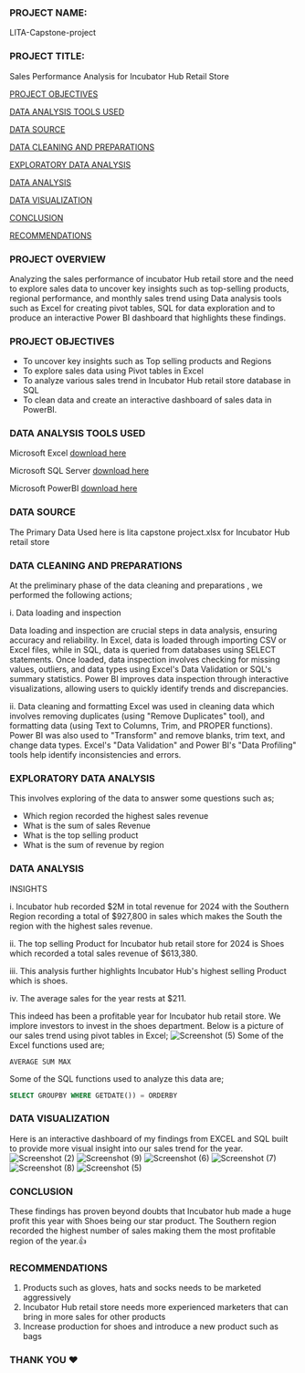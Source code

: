 ### PROJECT NAME:
LITA-Capstone-project
### PROJECT TITLE:
Sales Performance Analysis for Incubator Hub Retail Store

[PROJECT OBJECTIVES](#project-objectives)

[DATA ANALYSIS TOOLS USED](#data-analysis-tools-used)

[DATA SOURCE](#data-source)

[DATA CLEANING AND PREPARATIONS](#data-cleaning-and-preparations)

[EXPLORATORY DATA ANALYSIS](#exploratory-data-analysis)

[DATA ANALYSIS](#data-analysis)

[DATA VISUALIZATION](#data-visualization)

[CONCLUSION](#conclusion)

[RECOMMENDATIONS](#recommendations)

### PROJECT OVERVIEW 
Analyzing the sales performance of incubator Hub retail store and the need to explore sales data to uncover key insights such as top-selling products, regional 
performance, and monthly sales trend using Data analysis tools such as Excel for creating pivot tables, SQL for data exploration and to produce an interactive Power BI 
dashboard that highlights these findings.
### PROJECT OBJECTIVES
- To uncover key insights such as Top selling products and Regions
- To explore sales data using Pivot tables in Excel
- To analyze various sales trend in Incubator Hub retail store database in SQL 
- To clean data and create an interactive dashboard of sales data in PowerBI.
### DATA ANALYSIS TOOLS USED
Microsoft Excel [download here](https//www.microsoftexcel.com)

Microsoft SQL Server [download here](https//www.microsoft.com)

Microsoft PowerBI [download here](https//microsoft.com)
### DATA SOURCE
The Primary Data Used here is lita capstone project.xlsx for Incubator Hub retail store
### DATA CLEANING AND PREPARATIONS
At the preliminary phase of the data cleaning and preparations , we performed the following actions;

i. Data loading and inspection

Data loading and inspection are crucial steps in data analysis, ensuring accuracy and reliability. In Excel, data is loaded through importing CSV or Excel files, while in SQL, data is queried from databases using SELECT statements. Once loaded, data inspection involves checking for missing values, outliers, and data types using Excel's Data Validation or SQL's summary statistics. Power BI improves data inspection through interactive visualizations, allowing users to quickly identify trends and discrepancies.

ii. Data cleaning and formatting
Excel was used in cleaning data which involves removing duplicates (using "Remove Duplicates" tool), and formatting data (using Text to Columns, Trim, and PROPER functions). Power BI was also used to  "Transform" and remove blanks, trim text, and change data types. Excel's "Data Validation" and Power BI's "Data Profiling" tools help identify inconsistencies and errors.

### EXPLORATORY DATA ANALYSIS
This involves exploring of the data to answer some questions such as;
- Which region recorded the highest sales revenue
- What is the sum of sales Revenue
- What is the top selling product
- What is the sum of revenue by region
### DATA ANALYSIS
INSIGHTS

i. Incubator hub recorded $2M in total revenue for 2024 with the Southern Region recording a total of $927,800 in sales which makes the South the region with the highest sales revenue.

ii. The top selling Product for Incubator hub retail store for 2024 is Shoes which recorded a total sales revenue of $613,380. 

iii. This analysis further highlights Incubator Hub's highest selling Product which is shoes. 

iv. The average sales for the year rests at $211. 

This indeed has been a profitable year for Incubator hub retail store. We implore investors to invest in the shoes department. Below is a picture of our sales trend using pivot tables in Excel;
![Screenshot (5)](https://github.com/user-attachments/assets/1676f337-737c-4168-b31c-edbe709e3539)
Some of the Excel functions used are;

```EXCEL
AVERAGE SUM MAX
```
Some of the SQL functions used to analyze this data are;

```SQL
SELECT GROUPBY WHERE GETDATE()) = ORDERBY
```

### DATA VISUALIZATION
Here is an interactive dashboard of my findings from EXCEL and SQL built to provide more visual insight into our sales trend for the year.
![Screenshot (2)](https://github.com/user-attachments/assets/b03a8ba8-e95d-4f55-8aa1-43b6a09d064c)
![Screenshot (9)](https://github.com/user-attachments/assets/4f412a1d-cec5-436b-84ab-388e86073d24)
![Screenshot (6)](https://github.com/user-attachments/assets/0b852e06-b570-444e-a366-d7d3821347b9)
![Screenshot (7)](https://github.com/user-attachments/assets/f41c307a-32af-41a0-a790-3d640922a6c5)
![Screenshot (8)](https://github.com/user-attachments/assets/267a7fc1-4c3c-4fe6-b12b-518fecc5268e)
![Screenshot (5)](https://github.com/user-attachments/assets/561c5732-3122-4abd-ac2b-1979271959e8)


### CONCLUSION
These findings has proven beyond doubts that Incubator hub made a huge profit this year with Shoes being our star product. The Southern region recorded the highest number of sales making them the most profitable region of the year.👍
### RECOMMENDATIONS
1. Products such as gloves, hats and socks needs to be marketed aggressively
2. Incubator Hub retail store needs more experienced marketers that can bring in more sales for other products
3. Increase production for shoes and introduce a new product such as bags

### THANK YOU ❤️





